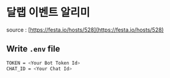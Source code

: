 # 달랩 이벤트 알리미
source : [https://festa.io/hosts/528](https://festa.io/hosts/528)

## Write `.env` file
```bash
TOKEN = <Your Bot Token Id>
CHAT_ID = <Your Chat Id>
```